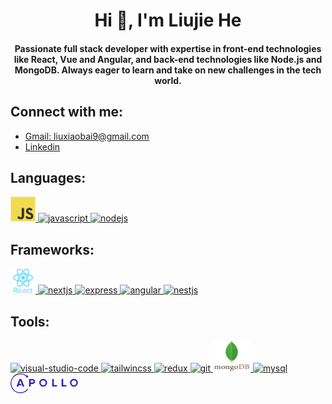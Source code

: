 
<h1 align="center">Hi 👋, I'm Liujie He</h1>
<h4 align="center">Passionate full stack developer with expertise in front-end technologies like React, Vue and Angular, and back-end technologies like Node.js and MongoDB. Always eager to learn and take on new challenges in the tech world.</h4>

<h2 align="left">Connect with me:</h3>

<ul>
  <li>
     <a href="mailto:liuxiaobai9@gmail.com" target="blank">Gmail: liuxiaobai9@gmail.com</a>
  </li>
  <li>
    <a href="https://www.linkedin.com/in/liujie-he-421702222/" target="blank">Linkedin</a>
  </li>
</ul>

<h2 align="left">Languages:</h2>

<a href="https://developer.mozilla.org/en-US/docs/Web/JavaScript" target="_blank" rel="noreferrer"> <img src="https://raw.githubusercontent.com/devicons/devicon/master/icons/javascript/javascript-original.svg" alt="javascript" width="40" height="40"/> </a> <a href="https://www.typescriptlang.org/" target="_blank" rel="noreferrer"> <img src="https://www.svgrepo.com/show/374146/typescript-official.svg" alt="javascript" width="40" height="40"/> </a> <a href="https://nodejs.org" target="_blank" rel="noreferrer"> <img src="https://www.svgrepo.com/show/303658/nodejs-1-logo.svg" alt="nodejs" width="50" /> </a> 




<h2 align="left">Frameworks:</h2>

<a href="https://react.dev/" target="_blank" rel="noreferrer"> <img src="https://raw.githubusercontent.com/devicons/devicon/master/icons/react/react-original-wordmark.svg" alt="react" width="40" height="40"/> </a> <a href="https://nextjs.org/" target="_blank" rel="noreferrer"> <img src="https://www.svgrepo.com/show/354112/nextjs.svg" alt="nextjs" width="40" height="40"/> </a> <a href="https://reactnative.dev/" target="_blank" rel="noreferrer"> <img src="https://d33wubrfki0l68.cloudfront.net/554c3b0e09cf167f0281fda839a5433f2040b349/ecfc9/img/header_logo.svg" alt="express" width="40" height="40"/></a><a href="https://angular.io/" target="_blank" rel="noreferrer"> <img src="https://www.svgrepo.com/show/452156/angular.svg" alt="angular" width="40" height="40"/> </a><a href="https://nestjs.com/" target="_blank" rel="noreferrer"> <img src="https://www.svgrepo.com/show/354107/nestjs.svg" alt="nestjs" width="40" height="40"/> </a>



<h2 align="left">Tools:</h3>

<a href="https://code.visualstudio.com/" target="_blank" rel="noreferrer"> <img src="https://www.svgrepo.com/show/354522/visual-studio-code.svg" alt="visual-studio-code" width="40" /> </a><a href="https://tailwindcss.com/" target="_blank" rel="noreferrer"> <img src="https://www.svgrepo.com/show/354431/tailwindcss-icon.svg" alt="tailwincss" width="40" /> </a><a href="https://redux.js.org/" target="_blank" rel="noreferrer"> <img src="https://www.svgrepo.com/show/452093/redux.svg" alt="redux" width="40" /> </a>  <a href="https://git-scm.com/" target="_blank" rel="noreferrer"> <img src="https://www.vectorlogo.zone/logos/git-scm/git-scm-icon.svg" alt="git" width="40" height="40"/> </a> <a href="https://www.mongodb.com/" target="_blank" rel="noreferrer"> <img src="https://raw.githubusercontent.com/devicons/devicon/master/icons/mongodb/mongodb-original-wordmark.svg" alt="mongodb" width="60" height="50"/> </a> <a href="https://rxjs.dev/" target="_blank" rel="noreferrer"> <img src="https://rxjs.dev/assets/images/logos/logo.png" alt="mysql" width="100" /> </a><a href="https://www.apollographql.com/" target="_blank" rel="noreferrer"><svg aria-label="apollo logo" viewBox="0 0 816 240" style="fill:#3f20ba;height:32px;display:block"><path d="M166.22 158.36h-22l-25.27-71.7-14.19 39.22h21.84l6 17.07H99.43l-5.74 15.43h-22l35.1-91.1h24.31zm392.25 0v-17.07h-38.52v-74h-19.53v91.1zm112.57 0v-17.07h-38.5v-74h-19.56v91.1zM392.25 83.59a29.29 29.29 0 1 0 29.29 29.29 29.32 29.32 0 0 0-29.29-29.29m0-17.83a47.12 47.12 0 1 1-47.11 47.12 47.12 47.12 0 0 1 47.12-47.12zm368.57 17.83a29.29 29.29 0 1 0 29.29 29.29 29.32 29.32 0 0 0-29.29-29.29m0-17.83a47.12 47.12 0 1 1-47.12 47.12 47.12 47.12 0 0 1 47.12-47.12zm-466 31.38c0 16.19-13.12 29.87-29.32 29.87h-23.06v31.35h-19.4v-91.1h42.5c16.17 0 29.29 13.68 29.29 29.87zm-17.83 0c0-6.33-5.15-12-11.49-12h-23.06v24.04h23.1c6.31 0 11.47-5.71 11.47-12.05zm-70.71 88.87a5 5 0 0 0-4.09 2.12s-4.37 5-6.73 7.35a108.71 108.71 0 1 1-8.49-161.28 12.25 12.25 0 1 0 6.87-7.32 118.67 118.67 0 1 0 16 167.71 5 5 0 0 0-3.55-8.56z"></path></svg>
</a>







